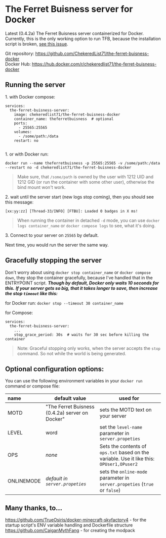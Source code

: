 # The Ferret Buisness server for Docker

Latest (0.4.2a) The Ferret Buisness server containerized for Docker.<br>
Currently, this is the only working option to run TFB, because the installation script is broken, 
[see this issue](https://github.com/CaiganMythFang/TheFerretBusinessIssues/issues/115).

Git repository: https://github.com/ChekeredList71/the-ferret-buisness-docker<br>
Docker Hub: https://hub.docker.com/r/chekeredlist71/the-ferret-buisness-docker

## Running the server

1\. with Docker compose:
```
services:
  the-ferret-buisness-server:
    image: chekeredlist71/the-ferret-buisness-docker
    container_name: theferretbuisness  # optional
    ports:
      - 25565:25565
    volumes:
      - /some/path:/data
    restart: no
    
```
1\. or with Docker run:
```
docker run --name theferretbuisness -p 25565:25565 -v /some/path:/data --restart no -d chekeredlist71/the-ferret-buisness-docker
```

> Make sure, that `/some/path` is owned by the user with 1212 UID and 1212 GID (or run the container with some other user),
> otherwise the bind mount won't work.

2\. wait until the server start (new logs stop coming), then you should see this message:
```
[xx:yy:zz] [Thread-33/INFO] [FTBU]: Loaded 0 badges in X ms!
```
> When running the container in detached `-d` mode, you can use `docker logs container_name` or `docker compose logs`
to see, what it's doing.

3\. Connect to your server on `25565` by default.

Next time, you would run the server the same way.

## Gracefully stopping the server

Don't worry about using `docker stop container_name` or `docker compose down`, they stop the container gracefully, 
because I've handled that in the ENTRYPOINT script. ***Though by default, Docker only waits 10 seconds for this.***
***If your server gets so big, that it takes longer to save, then increase the stop `timeout` like this:***

for Docker run:
`docker stop --timeout 30 container_name`

for Compose:
```
services:
  the-ferret-buisness-server:
    ...
    stop_grace_period: 30s  # waits for 30 sec before killing the container
```

> Note: Graceful stopping only works, when the server accepts the `stop` command. So not while the world is being generated.

## Optional configuration options:

You can use the following environment variables in your `docker run` command or compose file:

| name       | default value                                   | used for                                                                                  |
|:-----------|-------------------------------------------------|-------------------------------------------------------------------------------------------|
| MOTD       | "The Ferret Buisness (0.4.2a) server on Docker" | sets the MOTD text on your server                                                         |
| LEVEL      | word                                            | set the `level-name` parameter in `server.propeties`                                      |
| OPS        | *none*                                          | Sets the contents of `ops.txt` based on the variable. Use it like this: `OPUser1,OPuser2` |
| ONLINEMODE | *default in `server.propeties`*                 | sets the `online-mode` parameter in `server.propeties` (`true` or `false`)                |

## Many thanks, to...

https://github.com/TrueOsiris/docker-minecraft-skyfactory4 - for the startup script's ENV variable handling and Dockerfile structure<br>
https://github.com/CaiganMythFang - for creating the modpack